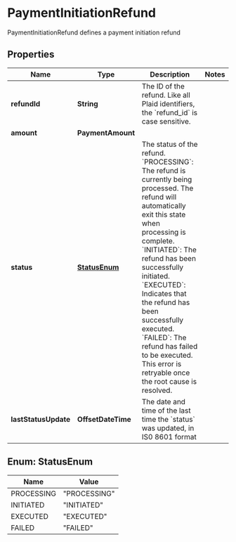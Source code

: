 

# PaymentInitiationRefund

PaymentInitiationRefund defines a payment initiation refund

## Properties

| Name | Type | Description | Notes |
|------------ | ------------- | ------------- | -------------|
|**refundId** | **String** | The ID of the refund. Like all Plaid identifiers, the &#x60;refund_id&#x60; is case sensitive. |  |
|**amount** | **PaymentAmount** |  |  |
|**status** | [**StatusEnum**](#StatusEnum) | The status of the refund.  &#x60;PROCESSING&#x60;: The refund is currently being processed. The refund will automatically exit this state when processing is complete.  &#x60;INITIATED&#x60;: The refund has been successfully initiated.  &#x60;EXECUTED&#x60;: Indicates that the refund has been successfully executed.  &#x60;FAILED&#x60;: The refund has failed to be executed. This error is retryable once the root cause is resolved. |  |
|**lastStatusUpdate** | **OffsetDateTime** | The date and time of the last time the &#x60;status&#x60; was updated, in IS0 8601 format |  |



## Enum: StatusEnum

| Name | Value |
|---- | -----|
| PROCESSING | &quot;PROCESSING&quot; |
| INITIATED | &quot;INITIATED&quot; |
| EXECUTED | &quot;EXECUTED&quot; |
| FAILED | &quot;FAILED&quot; |



